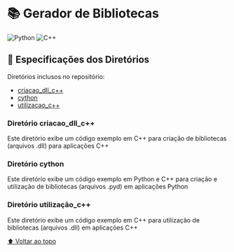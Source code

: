 # 📚 Gerador de Bibliotecas

![Python](https://img.shields.io/badge/Python-3776AB?style=for-the-badge&logo=python&logoColor=white)
![C++](https://img.shields.io/badge/C%2B%2B-00599C?style=for-the-badge&logo=c%2B%2B&logoColor=white)

## 📃 Especificações dos Diretórios

Diretórios inclusos no repositório:
- [criacao_dll_c++](https://github.com/LucasHenrique-dev/bibliotecaTeste/tree/master/criacao_dll_c%2B%2B)
- [cython](https://github.com/LucasHenrique-dev/bibliotecaTeste/tree/master/cython)
- [utilizacao_c++](https://github.com/LucasHenrique-dev/bibliotecaTeste/tree/master/utilizacao_c%2B%2B)

### Diretório criacao_dll_c++

Este diretório exibe um código exemplo em C++ para criação de bibliotecas (arquivos .dll) para aplicações C++

### Diretório cython

Este diretório exibe um código exemplo em Python e C++ para criação e utilização de bibliotecas (arquivos .pyd) em aplicações Python

### Diretório utilização_c++

Este diretório exibe um código exemplo em C++ para utilização de bibliotecas (arquivos .dll) em aplicações C++

[⬆ Voltar ao topo](#-gerador-de-bibliotecas)<br>
